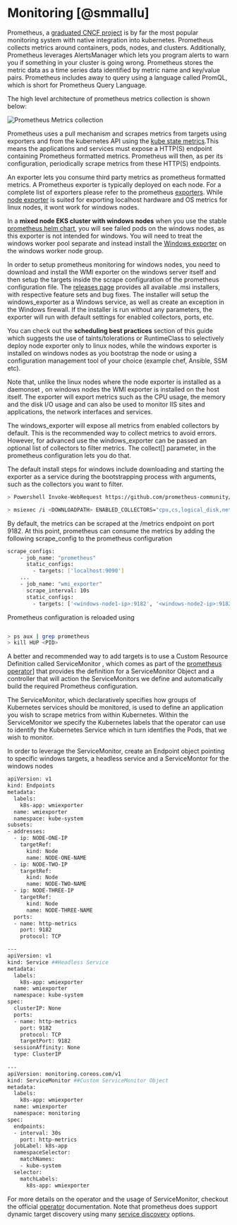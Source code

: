 # Monitoring [@smmallu]

Prometheus, a [graduated CNCF project](https://www.cncf.io/projects/) is by far the most popular monitoring system with native integration into kubernetes. Prometheus collects metrics around containers, pods, nodes, and clusters. Additionally, Prometheus leverages AlertsManager which lets you program alerts to warn you if something in your cluster is going wrong. Prometheus stores the metric data as a time series data identified by metric name and key/value pairs. Prometheus includes away to query using a language called PromQL, which is short for Prometheus Query Language. 

The high level architecture of prometheus metrics collection is shown below:


![Prometheus Metrics collection](https://hackmd.io/_uploads/BJiIyB5U_.png)



Prometheus uses a pull mechanism and scrapes metrics from targets using exporters and from the kubernetes API using the [kube state metrics](https://github.com/kubernetes/kube-state-metrics).This means the applications and services must expose a HTTP(S) endpoint containing Prometheus formatted metrics. Prometheus will then, as per its configuration, periodically scrape metrics from these HTTP(S) endpoints.

An exporter lets you consume third party metrics as prometheus formatted metrics. A Prometheus exporter is typically deployed on each node. For a complete list of exporters please refer to the prometheus [exporters](https://prometheus.io/docs/instrumenting/exporters/). While [node exporter](https://github.com/prometheus/node_exporter) is suited for exporting localhost hardware and OS metrics for linux nodes, it wont work for windows nodes. 

In a **mixed node EKS cluster with windows nodes** when you use the stable [prometheus helm chart](https://github.com/prometheus-community/helm-charts), you will see failed pods on the windows nodes, as this exporter is not intended for windows. You will need to treat the windows worker pool separate and instead install the [Windows exporter](https://github.com/prometheus-community/windows_exporter) on the windows worker node group. 

In order to setup prometheus monitoring for windows nodes, you need to download and install the WMI exporter on the windows server itself and then setup the targets inside the scrape configuration of the prometheus configuration file.
The [releases page](https://github.com/prometheus-community/windows_exporter/releases) provides all available .msi installers, with respective feature sets and bug fixes. The installer will setup the windows_exporter as a Windows service, as well as create an exception in the Windows firewall. If the installer is run without any parameters, the exporter will run with default settings for enabled collectors, ports, etc.

You can check out the **scheduling best practices** section of this guide which suggests the use of taints/tolerations or RuntimeClass to selectively deploy node exporter only to linux nodes, while the windows exporter is installed on windows nodes as you bootstrap the node or using a configuration management tool of your choice (example chef, Ansible, SSM etc).

Note that, unlike the linux nodes where the node exporter is installed as a daemonset , on windows nodes the WMI exporter is installed on the host itself. The exporter will export metrics such as the CPU usage, the memory and the disk I/O usage and can also be used to monitor IIS sites and applications, the network interfaces and services. 

The windows_exporter will expose all metrics from enabled collectors by default. This is the recommended way to collect metrics to avoid errors. However, for advanced use the windows_exporter can be passed an optional list of collectors to filter metrics. The collect[] parameter, in the prometheus configuration lets you do that.

The default install steps for windows include downloading and starting the exporter as a service during the bootstrapping process with arguments, such as the collectors you want to filter.

```bash 
> Powershell Invoke-WebRequest https://github.com/prometheus-community/windows_exporter/releases/download/v0.13.0/windows_exporter-0.13.0-amd64.msi -OutFile <DOWNLOADPATH> 

> msiexec /i <DOWNLOADPATH> ENABLED_COLLECTORS="cpu,cs,logical_disk,net,os,system,container,memory"

```


By default, the metrics can be scraped at the /metrics endpoint on port 9182.
At this point, prometheus can consume the metrics by adding the following scrape_config to the prometheus configuration 

```bash 
scrape_configs:
    - job_name: "prometheus"
      static_configs: 
        - targets: ['localhost:9090']
    ...
    - job_name: "wmi_exporter"
      scrape_interval: 10s
      static_configs: 
        - targets: ['<windows-node1-ip>:9182', '<windows-node2-ip>:9182', ...]
```

Prometheus configuration is reloaded using 

```bash 

> ps aux | grep prometheus
> kill HUP <PID> 

```

A better and recommended way to add targets is to use a  Custom Resource Definition called ServiceMonitor , which comes as part of the [prometheus operator](https://github.com/prometheus-operator/kube-prometheus/releases)] that provides the definition for a ServiceMonitor Object and a controller that will action the ServiceMonitors we define and automatically build the required Prometheus configuration. 

The ServiceMonitor, which declaratively specifies how groups of Kubernetes services should be monitored, is used to define an application you wish to scrape metrics from within Kubernetes. Within the ServiceMonitor we specify the Kubernetes labels that the operator can use to identify the Kubernetes Service which in turn identifies the Pods, that we wish to monitor. 

In order to leverage the ServiceMonitor, create an Endpoint object pointing to specific windows targets, a headless service and a ServiceMontor for the windows nodes

```bash 
apiVersion: v1
kind: Endpoints
metadata:
  labels:
    k8s-app: wmiexporter
  name: wmiexporter
  namespace: kube-system
subsets:
- addresses:
  - ip: NODE-ONE-IP
    targetRef:
      kind: Node
      name: NODE-ONE-NAME
  - ip: NODE-TWO-IP
    targetRef:
      kind: Node
      name: NODE-TWO-NAME
  - ip: NODE-THREE-IP
    targetRef:
      kind: Node
      name: NODE-THREE-NAME
  ports:
  - name: http-metrics
    port: 9182
    protocol: TCP

---
apiVersion: v1
kind: Service ##Headless Service
metadata:
  labels:
    k8s-app: wmiexporter
  name: wmiexporter
  namespace: kube-system
spec:
  clusterIP: None
  ports:
  - name: http-metrics
    port: 9182
    protocol: TCP
    targetPort: 9182
  sessionAffinity: None
  type: ClusterIP
  
---
apiVersion: monitoring.coreos.com/v1
kind: ServiceMonitor ##Custom ServiceMonitor Object
metadata:
  labels:
    k8s-app: wmiexporter
  name: wmiexporter
  namespace: monitoring
spec:
  endpoints:
  - interval: 30s
    port: http-metrics
  jobLabel: k8s-app
  namespaceSelector:
    matchNames:
    - kube-system
  selector:
    matchLabels:
      k8s-app: wmiexporter
```

For more details on the operator and the usage of ServiceMonitor, checkout the official [operator](https://github.com/prometheus-operator/kube-prometheus) documentation. Note that prometheus does support dynamic target discovery using many [service discovery](https://prometheus.io/blog/2015/06/01/advanced-service-discovery/) options.

